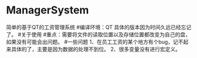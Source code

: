 # ManagerSystem
简单的基于QT的工资管理系统
#编译环境：QT
具体的版本因为时间久远已经忘记了。
#关于使用
#重点：需要将文件的读取位置以及存储位置都改变为自己的盘，如果没有可能会出问题。
#一些问题
1、在员工工资的某个地方有个bug，记不起来具体的了，主要是因为数据的处理不到位。
2、很多变量没有进行宏定义。
